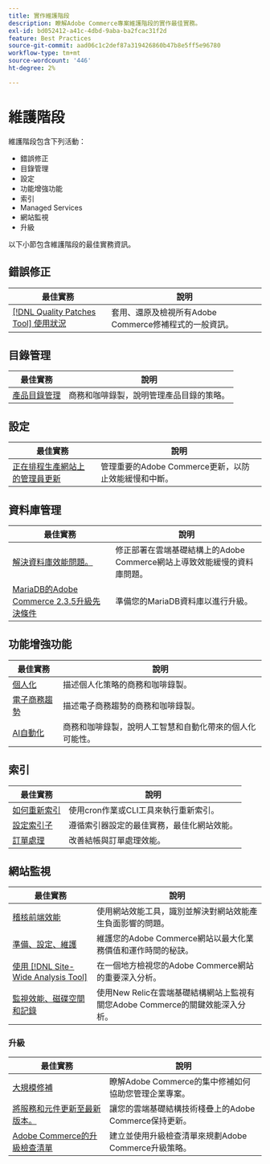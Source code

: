 ```yaml
---
title: 實作維護階段
description: 瞭解Adobe Commerce專案維護階段的實作最佳實務。
exl-id: bd052412-a41c-4dbd-9aba-ba2fcac31f2d
feature: Best Practices
source-git-commit: aad06c1c2def87a319426860b47b8e5ff5e96780
workflow-type: tm+mt
source-wordcount: '446'
ht-degree: 2%

---
```


# 維護階段

維護階段包含下列活動：

- 錯誤修正
- 目錄管理
- 設定
- 功能增強功能
- 索引
- Managed Services
- 網站監視
- 升級

以下小節包含維護階段的最佳實務資訊。

## 錯誤修正

| 最佳實務 | 說明 |
|-----------------------------------------------------------------------------------|-------------------------------------------------------------------------------|
| [[!DNL Quality Patches Tool] 使用狀況](../../../tools/quality-patches-tool/usage.md) | 套用、還原及檢視所有Adobe Commerce修補程式的一般資訊。 |

## 目錄管理

| 最佳實務 | 說明 |
|------------------------------------------------------------------------------------------------------------------------------------------------------------------|--------------------------------------------------------------------------------------|
| [產品目錄管理](https://www.gotostage.com/channel/fca90f7960be436f9b849215d9e06026/recording/2eea2782fc874047a020391000519f8b/watch?source=CHANNEL) | 商務和咖啡錄製，說明管理產品目錄的策略。 |

## 設定

| 最佳實務 | 說明 |
|-------------------------------------------------------------------------------------------|------------------------------------------------------------------------------------|
| [正在排程生產網站上的管理員更新](scheduling-admin-updates-in-production.md) | 管理重要的Adobe Commerce更新，以防止效能緩慢和中斷。 |

## 資料庫管理

| 最佳實務 | 說明 |
|----------------------------------------------------------------------------------------------------------|-----------------------------------------------------------------------------------------------------|
| [解決資料庫效能問題&#x200B;。](resolve-database-performance-issues.md) | 修正部署在雲端基礎結構上的Adobe Commerce網站上導致效能緩慢的資料庫問題。 |
| [MariaDB的Adobe Commerce 2.3.5升級先決條件&#x200B;](commerce-235-upgrade-prerequisites-mariadb.md) | 準備您的MariaDB資料庫以進行升級。 |

## 功能增強功能

| 最佳實務 | 說明 |
|---------------------------------------------------------------------------------------------------------------------------------------------------------|----------------------------------------------------------------------------------------------------------------------|
| [個人化](https://www.gotostage.com/channel/fca90f7960be436f9b849215d9e06026/recording/e218545a77de490fb5102eca07d0580a/watch?source=CHANNEL) | 描述個人化策略的商務和咖啡錄製。 |
| [電子商務趨勢](https://www.gotostage.com/channel/fca90f7960be436f9b849215d9e06026/recording/9a772468d7b64409a3d5dff4d67e656d/watch?source=CHANNEL) | 描述電子商務趨勢的商務和咖啡錄製。 |
| [AI自動化](https://www.gotostage.com/channel/fca90f7960be436f9b849215d9e06026/recording/27ae23699c2847be981a23ca098e548f/watch?source=CHANNEL) | 商務和咖啡錄製，說明人工智慧和自動化帶來的個人化可能性。 |

## 索引

| 最佳實務 | 說明 |
|------------------------------------------------------------------------------------------------------------|----------------------------------------------------------------------------------|
| [如何重新索引](https://developer.adobe.com/commerce/php/development/components/indexing/#how-to-reindex) | 使用cron作業或CLI工具來執行重新索引。 |
| [設定索引子&#x200B;](indexer-configuration.md) | 遵循索引器設定的最佳實務，最佳化網站效能。 |
| [訂單處理](order-processing-configuration.md) | 改善結帳與訂單處理效能。 |

## 網站監視

| 最佳實務 | 說明 |
|-------------------------------------------------------------------------------------------------------------------------------------------------|-----------------------------------------------------------------------------------------------------------|
| [稽核前端效能](frontend-performance.md) | 使用網站效能工具，識別並解決對網站效能產生負面影響的問題。 |
| [準備、設定、維護](https://business.adobe.com/blog/basics/ready-set-maintain) | 維護您的Adobe Commerce網站以最大化業務價值和運作時間的秘訣。 |
| [使用 [!DNL Site-Wide Analysis Tool]](../../../tools/site-wide-analysis-tool/intro.md#integrations-with-other-adobe-commerce-support-tools) | 在一個地方檢視您的Adobe Commerce網站的重要深入分析。 |
| [監視效能、磁碟空間和記錄](https://experienceleague.adobe.com/docs/commerce-cloud-service/user-guide/monitor/performance.html) | 使用New Relic在雲端基礎結構網站上監視有關您Adobe Commerce的關鍵效能深入分析。 |

### 升級

| 最佳實務 | 說明 |
|-------------------------------------------------------------------------|--------------------------------------------------------------------------------------------|
| [大規模修補](patching-at-scale.md) | 瞭解Adobe Commerce的集中修補如何協助您管理企業專案。 |
| [將服務和元件更新至最新版本&#x200B;。](update-services.md) | 讓您的雲端基礎結構技術棧疊上的Adobe Commerce保持更新。 |
| [Adobe Commerce的升級檢查清單&#x200B;](upgrade-checklist.md) | 建立並使用升級檢查清單來規劃Adobe Commerce升級策略。 |
